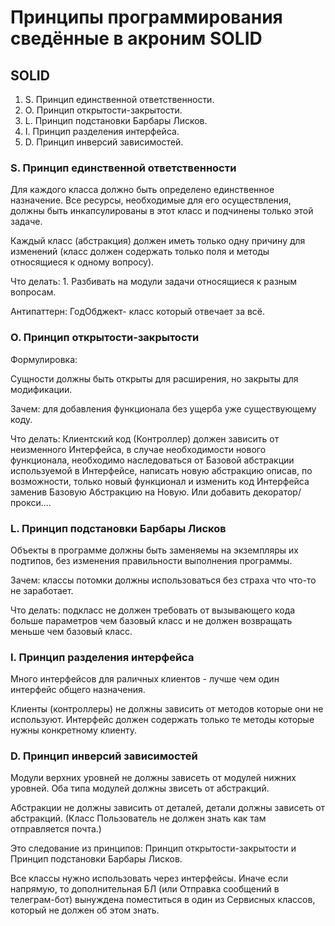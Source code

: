 <!--
  См. так же заметку «Шаблоны проектирования»
  ruby/design_patterns/design_patterns.md.
-->

# Принципы программирования сведённые в акроним SOLID

## SOLID

1. S. Принцип единственной ответственности.
2. O. Принцип открытости-закрытости.
3. L. Принцип подстановки Барбары Лисков.
4. I. Принцип разделения интерфейса.
5. D. Принцип инверсий зависимостей.


### S. Принцип единственной ответственности

Для каждого класса должно быть определено единственное назначение. Все ресурсы,
необходимые для его осуществления, должны быть инкапсулированы в этот класс и
подчинены только этой задаче.

Каждый класс (абстракция) должен иметь только одну причину для изменений
(класс должен содержать только поля и методы относящиеся к одному вопросу).

Что делать: 1. Разбивать на модули задачи относящиеся к разным вопросам.

Антипаттерн: ГодОбджект- класс который отвечает за всё.


### O. Принцип открытости-закрытости

Формулировка:

Сущности должны быть открыты для расширения, но закрыты для модификации.

Зачем: для добавления функционала без ущерба уже существующему коду.

Что делать: Клиентский код (Контроллер) должен зависить от неизменного
Интерфейса, в случае необходимости нового функционала, необходимо наследоваться
от Базовой абстракции используемой в Интерфейсе, написать новую абстракцию
описав, по возможности, только новый функционал и изменить код Интерфейса
заменив Базовую Абстракцию на Новую. Или добавить декоратор/прокси....


### L. Принцип подстановки Барбары Лисков

Объекты в программе должны быть заменяемы на экземпляры их подтипов, без
изменения правильности выполнения программы.

Зачем: классы потомки должны использоваться без страха что что-то не
заработает.

Что делать: подкласс не должен требовать от вызывающего кода больше параметров
чем базовый класс и не должен возвращать меньше чем базовый класс.


### I. Принцип разделения интерфейса

Много интерфейсов для раличных клиентов - лучше чем один интерфейс общего назначения.

Клиенты (контроллеры) не должны зависить от методов которые они не используют.
Интерфейс должен содержать только те методы которые нужны конкретному клиенту.

### D. Принцип инверсий зависимостей

Модули верхних уровней не должны зависеть от модулей нижних уровней. Оба типа
модулей должны звисеть от абстракций.

Абстракции не должны зависить от деталей, детали должны зависеть от абстракций.
(Класс Пользователь не должен знать как там отправляется почта.)

Это следование из принципов: Принцип открытости-закрытости и Принцип подстановки
Барбары Лисков.

Все классы нужно использовать через интерфейсы. Иначе если напрямую, то
дополнительная БЛ (или Отправка сообщений в телеграм-бот) вынуждена поместиться
в один из Сервисных классов, который не должен об этом знать.
